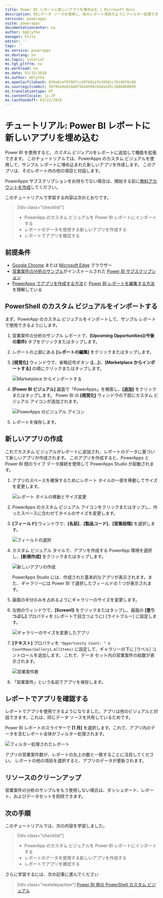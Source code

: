 ```yaml
---
title: Power BI レポートに新しいアプリを埋め込む | Microsoft Docs
description: 同じデータ ソースを使用し、他のレポート項目のようにフィルター処理できるアプリを埋め込みます
services: powerapps
suite: powerapps
documentationcenter: na
author: mgblythe
manager: kfile
editor: ''
tags: ''
ms.service: powerapps
ms.devlang: na
ms.topic: tutorial
ms.tgt_pltfrm: na
ms.workload: na
ms.date: 03/15/2018
ms.author: mblythe
ms.openlocfilehash: 839a9ce79f86fccd9fb91afe3938cc76160f0c08
ms.sourcegitcommit: 59785e9e82da8f5bd459dcb5da3d5c18064b0899
ms.translationtype: HT
ms.contentlocale: ja-JP
ms.lasthandoff: 03/22/2018
---
```

# <a name="tutorial-embed-a-new-app-in-a-power-bi-report"></a>チュートリアル: Power BI レポートに新しいアプリを埋め込む

Power BI を使用すると、*カスタム ビジュアル*をレポートに追加して機能を拡張できます。 このチュートリアルでは、PowerApps のカスタム ビジュアルを使用して、サンプル レポートに埋め込まれた新しいアプリを作成します。 このアプリは、そのレポート内の他の項目と対話します。

PowerApps サブスクリプションをお持ちでない場合は、開始する前に[無料アカウントを作成](../signup-for-powerapps.md)してください。

このチュートリアルで学習する内容は次のとおりです。
> [!div class="checklist"]
> * PowerApp のカスタム ビジュアルを Power BI レポートにインポートする
> * レポートのデータを使用する新しいアプリを作成する
> * レポートでアプリを確認する

## <a name="prerequisites"></a>前提条件

* [Google Chrome](https://www.google.com/chrome/browser/) または [Microsoft Edge](https://www.microsoft.com/windows/microsoft-edge) ブラウザー
* [営業案件の分析のサンプル](https://docs.microsoft.com/power-bi/sample-opportunity-analysis#get-the-content-pack-for-this-sample)がインストールされた [Power BI サブスクリプション](https://docs.microsoft.com/power-bi/service-self-service-signup-for-power-bi)
* [PowerApps でアプリを作成する方法](data-platform-create-app-scratch.md)と [Power BI レポートを編集する方法](https://docs.microsoft.com/power-bi/service-the-report-editor-take-a-tour)を理解している

## <a name="import-the-powerapps-custom-visual"></a>PowerShell のカスタム ビジュアルをインポートする

まず、PowerApp のカスタム ビジュアルをインポートして、サンプル レポートで使用できるようにします。

1. 営業案件の分析のサンプル レポートで、**[Upcoming Opportunities]\(今後の案件\)** タブをクリックまたはタップします。

2. レポートの上部にある **[レポートの編集]** をクリックまたはタップします。

3. **[視覚化]** ウィンドウで、省略記号ボタン (**[...]**)、**[Marketplace からインポートする]** の順にクリックまたはタップします。 

    ![Marketplace からインポートする](media/embed-powerapps-powerbi/import-visual.png)

4. **[Power BI ビジュアル]** 画面で「PowerApps」を検索し、**[追加]** をクリックまたはタップします。 Power BI の **[視覚化]** ウィンドウの下部にカスタム ビジュアル アイコンが追加されます。

    ![PowerApps のビジュアル アイコン](media/embed-powerapps-powerbi/powerapps-icon.png)

5. レポートを保存します。

## <a name="create-a-new-app"></a>新しいアプリの作成
これでカスタム ビジュアルがレポートに追加され、レポートのデータに基づいて新しいアプリが作成されます。 このアプリを作成すると、PowerApps と Power BI 間のライブ データ接続を使用して PowerApps Studio が起動されます。

1. アプリのスペースを確保するためにレポート タイルの一部を移動してサイズを変更します。

    ![レポート タイルの移動とサイズ変更](media/embed-powerapps-powerbi/move-resize.png)

2. PowerApps のカスタム ビジュアル アイコンをクリックまたはタップし、作ったスペースに合わせてタイルのサイズを変更します。

3. **[フィールド]** ウィンドウで、**[名前]**、**[製品コード]**、**[営業段階]** を選択します。 

    ![フィールドの選択](media/embed-powerapps-powerbi/select-fields.png)

4. カスタム ビジュアル タイルで、アプリを作成する PowerApp 環境を選択し、**[新規作成]** をクリックまたはタップします。

    ![新しいアプリの作成](media/embed-powerapps-powerbi/create-new-app.png)

    PowerApps Studio には、作成された基本的なアプリが表示されます。また、*ギャラリー*には Power BI で選択したフィールドの 1 つが表示されます。

5.  画面の半分のみを占めるようにギャラリーのサイズを変更します。 

6. 左側のウィンドウで、**[Screen1]** をクリックまたはタップし、画面の **[塗りつぶし]** プロパティを (レポートで目立つように) [ライトブルー] に設定します。

    ![ギャラリーのサイズを変更したアプリ](media/embed-powerapps-powerbi/app-gallery.png)

6. **[テキスト]** プロパティを `"Opportunity Count: " & CountRows(Gallery1.AllItems)` に設定して、ギャラリーの下に [ラベル] コントロールを追加します。 これで、データ セット内の営業案件の総数が表示されます。

    ![営業案件数](media/embed-powerapps-powerbi/opportunity-count.png)

7. 「営業案件」という名前でアプリを保存します。 


## <a name="view-the-app-in-the-report"></a>レポートでアプリを確認する
レポートでアプリを使用できるようになりました。アプリは他のビジュアルと対話できます。これは、同じデータ ソースを共有しているためです。

Power BI レポートのスライサーで **[1 月]** を選択します。これで、アプリ内のデータを含むレポート全体がフィルター処理されます。

![フィルター処理されたレポート](media/embed-powerapps-powerbi/filtered-report.png)

アプリの営業案件数が、レポートの左上の数と一致することに注目してください。 レポートの他の項目を選択すると、アプリのデータが更新されます。


## <a name="clean-up-resources"></a>リソースのクリーンアップ
営業案件の分析のサンプルをもう使用しない場合は、ダッシュボード、レポート、およびデータセットを削除できます。


## <a name="next-steps"></a>次の手順
このチュートリアルでは、次の内容を学習しました。
> [!div class="checklist"]
> * PowerApp のカスタム ビジュアルを Power BI レポートにインポートする
> * レポートのデータを使用する新しいアプリを作成する
> * レポートでアプリを確認する

さらに学習するには、次の記事に進んでください
> [!div class="nextstepaction"]
> [Power BI 用の PowerShell カスタム ビジュアル](powerapps-custom-visual.md)

